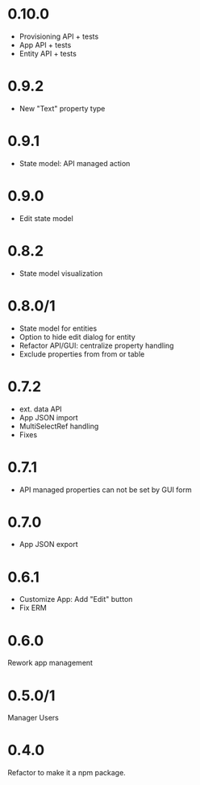 # 0.10.0
- Provisioning API + tests
- App API + tests
- Entity API + tests

# 0.9.2
- New "Text" property type

# 0.9.1
- State model: API managed action 

# 0.9.0
- Edit state model

# 0.8.2
- State model visualization

# 0.8.0/1
- State model for entities
- Option to hide edit dialog for entity
- Refactor API/GUI: centralize property handling
- Exclude properties from from or  table

# 0.7.2
- ext. data API
- App JSON import
- MultiSelectRef handling
- Fixes

# 0.7.1
- API managed properties can not be set by GUI form

# 0.7.0
- App JSON export

# 0.6.1
- Customize App: Add "Edit" button
- Fix ERM

# 0.6.0 

Rework app management

# 0.5.0/1

Manager Users

# 0.4.0

Refactor to make it a npm package.